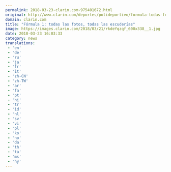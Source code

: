 ```yaml
---
permalink: 2018-03-23-clarin.com-975401672.html
original: http://www.clarin.com/deportes/polideportivo/formula-todas-fotos-todas-escuderias_0_rk0eWBZqf.html
domain: clarin.com
title: "Fórmula 1: todas las fotos, todas las escuderías"
image: https://images.clarin.com/2018/03/21/rkdeYqzqf_600x338__1.jpg
date: 2018-03-23 16:03:33
category: news
translations: 
 - 'en'
 - 'de'
 - 'ru'
 - 'ja'
 - 'fr'
 - 'it'
 - 'zh-CN'
 - 'zh-TW'
 - 'ar'
 - 'fa'
 - 'pt'
 - 'hi'
 - 'tr'
 - 'id'
 - 'nl'
 - 'sv'
 - 'vi'
 - 'pl'
 - 'ko'
 - 'no'
 - 'da'
 - 'th'
 - 'ta'
 - 'ms'
 - 'hy'
---
```


